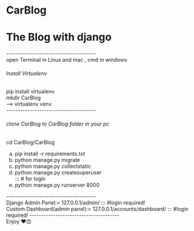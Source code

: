 # CarBlog
<h1>The Blog with django</h1>
-------------------------------------- <br />
open Terminal in Linux and mac , cmd in windows

<h6>Install Virtualenv</h6>
pip install virtualenv <br />
mkdir CarBlog <br />
--> virtualenv venv <br />
--------------------------------------
<h6>clone CarBlog to CarBlog folder in your pc</h6>
cd CarBlog/CarBlog
<br />
<ol type='a'>
  <li>pip install -r requirements.txt</li>
  <li>python manage.py migrate</li>
  <li>python manage.py collectstatic</li>
  <li>python manage.py createsuperuser</li> ::: # for login
  <li>python manage.py runserver 8000</li>
</ol>
--------------------------------------<br />
Django Admin Panel:> 127.0.0.1/admin/ ::: #login required!
<br />
Custom Dashboard(admin panel):> 127.0.0.1/accounts/dashboard/ ::: #login required!
--------------------------------------<br>
Enjoy ❤️😍
